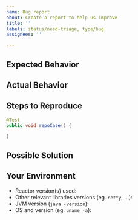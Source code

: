 ```yaml
---
name: Bug report
about: Create a report to help us improve
title: ''
labels: status/need-triage, type/bug
assignees: ''

---
```


<!--- Provide a general summary of the issue in the title above -->

<!--- /!\ Make sure to follow the Contribution Guidelines and notably for security issues:
https://github.com/reactor/.github/blob/main/CONTRIBUTING.md
https://tanzu.vmware.com/security
-->
<!--- /!\ Questions should be asked on [Gitter](https://gitter.im/reactor/reactor-netty) or [StackOverflow](https://stackoverflow.com/questions/tagged/reactor-netty). -->

## Expected Behavior
<!--- Tell us what you think should happen. -->

## Actual Behavior
<!--- Tell us what happens instead of the expected behavior. -->

## Steps to Reproduce
<!--- Provide a link to a live example, or an unambiguous set of steps to
reproduce this bug, eg. a unit test. Include code to reproduce, if relevant.
https://stackoverflow.com/help/minimal-reproducible-example -->

```java
@Test
public void repoCase() {

}
```

## Possible Solution
<!--- Not obligatory, but you can suggest a fix/reason for the bug. -->

## Your Environment
<!--- Include as many relevant details about the environment you experienced the bug in. -->
<!--- Especially, always include the version(s) of Reactor library/libraries you used! -->

* Reactor version(s) used:
* Other relevant libraries versions (eg. `netty`, ...):
* JVM version (`java -version`):
* OS and version (eg. `uname -a`):
